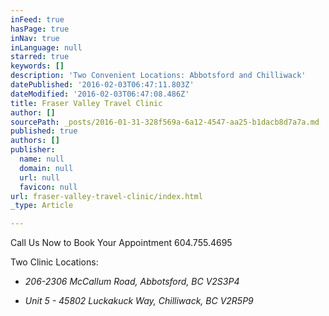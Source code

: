 ```yaml
---
inFeed: true
hasPage: true
inNav: true
inLanguage: null
starred: true
keywords: []
description: 'Two Convenient Locations: Abbotsford and Chilliwack'
datePublished: '2016-02-03T06:47:11.803Z'
dateModified: '2016-02-03T06:47:08.486Z'
title: Fraser Valley Travel Clinic
author: []
sourcePath: _posts/2016-01-31-328f569a-6a12-4547-aa25-b1dacb8d7a7a.md
published: true
authors: []
publisher:
  name: null
  domain: null
  url: null
  favicon: null
url: fraser-valley-travel-clinic/index.html
_type: Article

---
```

Call Us Now to Book Your Appointment 604.755.4695

Two Clinic Locations:

* _206-2306 McCallum Road, Abbotsford, BC V2S3P4_

* _Unit 5 - 45802 Luckakuck Way, Chilliwack, BC V2R5P9_